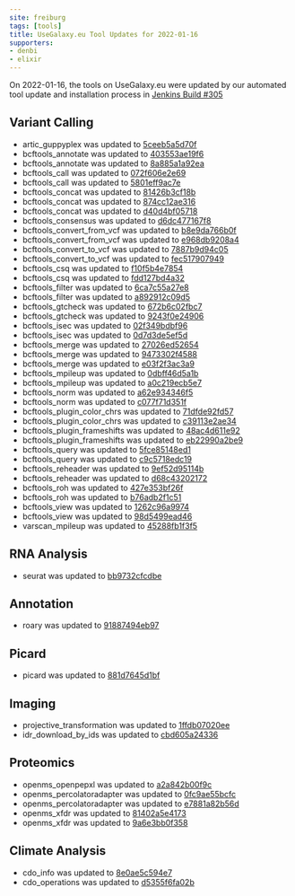 ```yaml
---
site: freiburg
tags: [tools]
title: UseGalaxy.eu Tool Updates for 2022-01-16
supporters:
- denbi
- elixir
---
```


On 2022-01-16, the tools on UseGalaxy.eu were updated by our automated tool update and installation process in [Jenkins Build #305](https://build.galaxyproject.eu/job/usegalaxy-eu/job/install-tools/#305/)


## Variant Calling

- artic_guppyplex was updated to [5ceeb5a5d70f](https://toolshed.g2.bx.psu.edu/view/iuc/artic_guppyplex/5ceeb5a5d70f)
- bcftools_annotate was updated to [403553ae19f6](https://toolshed.g2.bx.psu.edu/view/iuc/bcftools_annotate/403553ae19f6)
- bcftools_annotate was updated to [8a885a1a92ea](https://toolshed.g2.bx.psu.edu/view/iuc/bcftools_annotate/8a885a1a92ea)
- bcftools_call was updated to [072f606e2e69](https://toolshed.g2.bx.psu.edu/view/iuc/bcftools_call/072f606e2e69)
- bcftools_call was updated to [5801eff9ac7e](https://toolshed.g2.bx.psu.edu/view/iuc/bcftools_call/5801eff9ac7e)
- bcftools_concat was updated to [81426b3cf18b](https://toolshed.g2.bx.psu.edu/view/iuc/bcftools_concat/81426b3cf18b)
- bcftools_concat was updated to [874cc12ae316](https://toolshed.g2.bx.psu.edu/view/iuc/bcftools_concat/874cc12ae316)
- bcftools_concat was updated to [d40d4bf05718](https://toolshed.g2.bx.psu.edu/view/iuc/bcftools_concat/d40d4bf05718)
- bcftools_consensus was updated to [d6dc477167f8](https://toolshed.g2.bx.psu.edu/view/iuc/bcftools_consensus/d6dc477167f8)
- bcftools_convert_from_vcf was updated to [b8e9da766b0f](https://toolshed.g2.bx.psu.edu/view/iuc/bcftools_convert_from_vcf/b8e9da766b0f)
- bcftools_convert_from_vcf was updated to [e968db9208a4](https://toolshed.g2.bx.psu.edu/view/iuc/bcftools_convert_from_vcf/e968db9208a4)
- bcftools_convert_to_vcf was updated to [7887b9d94c05](https://toolshed.g2.bx.psu.edu/view/iuc/bcftools_convert_to_vcf/7887b9d94c05)
- bcftools_convert_to_vcf was updated to [fec517907949](https://toolshed.g2.bx.psu.edu/view/iuc/bcftools_convert_to_vcf/fec517907949)
- bcftools_csq was updated to [f10f5b4e7854](https://toolshed.g2.bx.psu.edu/view/iuc/bcftools_csq/f10f5b4e7854)
- bcftools_csq was updated to [fdd127bd4a32](https://toolshed.g2.bx.psu.edu/view/iuc/bcftools_csq/fdd127bd4a32)
- bcftools_filter was updated to [6ca7c55a27e8](https://toolshed.g2.bx.psu.edu/view/iuc/bcftools_filter/6ca7c55a27e8)
- bcftools_filter was updated to [a892912c09d5](https://toolshed.g2.bx.psu.edu/view/iuc/bcftools_filter/a892912c09d5)
- bcftools_gtcheck was updated to [672b6c02fbc7](https://toolshed.g2.bx.psu.edu/view/iuc/bcftools_gtcheck/672b6c02fbc7)
- bcftools_gtcheck was updated to [9243f0e24906](https://toolshed.g2.bx.psu.edu/view/iuc/bcftools_gtcheck/9243f0e24906)
- bcftools_isec was updated to [02f349bdbf96](https://toolshed.g2.bx.psu.edu/view/iuc/bcftools_isec/02f349bdbf96)
- bcftools_isec was updated to [0d7d3de5ef5d](https://toolshed.g2.bx.psu.edu/view/iuc/bcftools_isec/0d7d3de5ef5d)
- bcftools_merge was updated to [27026ed52654](https://toolshed.g2.bx.psu.edu/view/iuc/bcftools_merge/27026ed52654)
- bcftools_merge was updated to [9473302f4588](https://toolshed.g2.bx.psu.edu/view/iuc/bcftools_merge/9473302f4588)
- bcftools_merge was updated to [e03f2f3ac3a9](https://toolshed.g2.bx.psu.edu/view/iuc/bcftools_merge/e03f2f3ac3a9)
- bcftools_mpileup was updated to [0dbff46d5a1b](https://toolshed.g2.bx.psu.edu/view/iuc/bcftools_mpileup/0dbff46d5a1b)
- bcftools_mpileup was updated to [a0c219ecb5e7](https://toolshed.g2.bx.psu.edu/view/iuc/bcftools_mpileup/a0c219ecb5e7)
- bcftools_norm was updated to [a62e934346f5](https://toolshed.g2.bx.psu.edu/view/iuc/bcftools_norm/a62e934346f5)
- bcftools_norm was updated to [c077f71d351f](https://toolshed.g2.bx.psu.edu/view/iuc/bcftools_norm/c077f71d351f)
- bcftools_plugin_color_chrs was updated to [71dfde92fd57](https://toolshed.g2.bx.psu.edu/view/iuc/bcftools_plugin_color_chrs/71dfde92fd57)
- bcftools_plugin_color_chrs was updated to [c39113e2ae34](https://toolshed.g2.bx.psu.edu/view/iuc/bcftools_plugin_color_chrs/c39113e2ae34)
- bcftools_plugin_frameshifts was updated to [48ac4d611e92](https://toolshed.g2.bx.psu.edu/view/iuc/bcftools_plugin_frameshifts/48ac4d611e92)
- bcftools_plugin_frameshifts was updated to [eb22990a2be9](https://toolshed.g2.bx.psu.edu/view/iuc/bcftools_plugin_frameshifts/eb22990a2be9)
- bcftools_query was updated to [5fce85148ed1](https://toolshed.g2.bx.psu.edu/view/iuc/bcftools_query/5fce85148ed1)
- bcftools_query was updated to [c9c5718edc19](https://toolshed.g2.bx.psu.edu/view/iuc/bcftools_query/c9c5718edc19)
- bcftools_reheader was updated to [9ef52d95114b](https://toolshed.g2.bx.psu.edu/view/iuc/bcftools_reheader/9ef52d95114b)
- bcftools_reheader was updated to [d68c43202172](https://toolshed.g2.bx.psu.edu/view/iuc/bcftools_reheader/d68c43202172)
- bcftools_roh was updated to [427e353bf26f](https://toolshed.g2.bx.psu.edu/view/iuc/bcftools_roh/427e353bf26f)
- bcftools_roh was updated to [b76adb2f1c51](https://toolshed.g2.bx.psu.edu/view/iuc/bcftools_roh/b76adb2f1c51)
- bcftools_view was updated to [1262c96a9974](https://toolshed.g2.bx.psu.edu/view/iuc/bcftools_view/1262c96a9974)
- bcftools_view was updated to [98d5499ead46](https://toolshed.g2.bx.psu.edu/view/iuc/bcftools_view/98d5499ead46)
- varscan_mpileup was updated to [45288fb1f3f5](https://toolshed.g2.bx.psu.edu/view/iuc/varscan_mpileup/45288fb1f3f5)

## RNA Analysis

- seurat was updated to [bb9732cfcdbe](https://toolshed.g2.bx.psu.edu/view/iuc/seurat/bb9732cfcdbe)

## Annotation

- roary was updated to [91887494eb97](https://toolshed.g2.bx.psu.edu/view/iuc/roary/91887494eb97)

## Picard

- picard was updated to [881d7645d1bf](https://toolshed.g2.bx.psu.edu/view/devteam/picard/881d7645d1bf)

## Imaging

- projective_transformation was updated to [1ffdb07020ee](https://toolshed.g2.bx.psu.edu/view/imgteam/projective_transformation/1ffdb07020ee)
- idr_download_by_ids was updated to [cbd605a24336](https://toolshed.g2.bx.psu.edu/view/iuc/idr_download_by_ids/cbd605a24336)

## Proteomics

- openms_openpepxl was updated to [a2a842b00f9c](https://toolshed.g2.bx.psu.edu/view/galaxyp/openms_openpepxl/a2a842b00f9c)
- openms_percolatoradapter was updated to [0fc9ae55bcfc](https://toolshed.g2.bx.psu.edu/view/galaxyp/openms_percolatoradapter/0fc9ae55bcfc)
- openms_percolatoradapter was updated to [e7881a82b56d](https://toolshed.g2.bx.psu.edu/view/galaxyp/openms_percolatoradapter/e7881a82b56d)
- openms_xfdr was updated to [81402a5e4173](https://toolshed.g2.bx.psu.edu/view/galaxyp/openms_xfdr/81402a5e4173)
- openms_xfdr was updated to [9a6e3bb0f358](https://toolshed.g2.bx.psu.edu/view/galaxyp/openms_xfdr/9a6e3bb0f358)

## Climate Analysis

- cdo_info was updated to [8e0ae5c594e7](https://toolshed.g2.bx.psu.edu/view/climate/cdo_info/8e0ae5c594e7)
- cdo_operations was updated to [d5355f6fa02b](https://toolshed.g2.bx.psu.edu/view/climate/cdo_operations/d5355f6fa02b)

